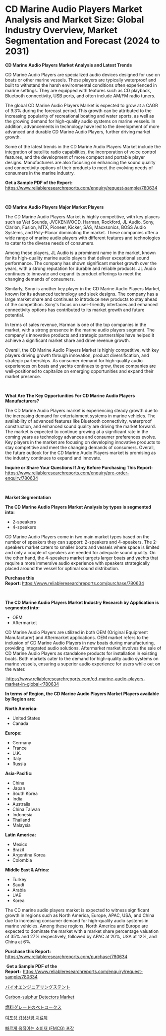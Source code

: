 <p><h1>CD Marine Audio Players Market Analysis and Market Size: Global Industry Overview, Market Segmentation and Forecast (2024 to 2031)</h1></p><p><strong>CD Marine Audio Players Market Analysis and Latest Trends</strong></p>
<p><p>CD Marine Audio Players are specialized audio devices designed for use on boats or other marine vessels. These players are typically waterproof and built to withstand the harsh environmental conditions often experienced in marine settings. They are equipped with features such as CD playback, Bluetooth connectivity, USB ports, and often include AM/FM radio tuners.</p><p>The global CD Marine Audio Players Market is expected to grow at a CAGR of 9.3% during the forecast period. This growth can be attributed to the increasing popularity of recreational boating and water sports, as well as the growing demand for high-quality audio systems on marine vessels. In addition, advancements in technology have led to the development of more advanced and durable CD Marine Audio Players, further driving market growth.</p><p>Some of the latest trends in the CD Marine Audio Players Market include the integration of satellite radio capabilities, the incorporation of voice control features, and the development of more compact and portable player designs. Manufacturers are also focusing on enhancing the sound quality and connectivity options of their products to meet the evolving needs of consumers in the marine industry.</p></p>
<p><strong>Get a Sample PDF of the Report:&nbsp;</strong> <a href="https://www.reliableresearchreports.com/enquiry/request-sample/780634">https://www.reliableresearchreports.com/enquiry/request-sample/780634</a></p>
<p>&nbsp;</p>
<p><strong>CD Marine Audio Players Major Market Players</strong></p>
<p><p>The CD Marine Audio Players Market is highly competitive, with key players such as Wet Sounds, JVCKENWOOD, Harman, Rockford, JL Audio, Sony, Clarion, Fusion, MTX, Pioneer, Kicker, SAS, Maxxsonics, BOSS Audio Systems, and Poly-Planar dominating the market. These companies offer a wide range of marine audio players with different features and technologies to cater to the diverse needs of consumers.</p><p>Among these players, JL Audio is a prominent name in the market, known for its high-quality marine audio players that deliver exceptional sound performance. The company has shown significant market growth over the years, with a strong reputation for durable and reliable products. JL Audio continues to innovate and expand its product offerings to meet the changing demands of consumers.</p><p>Similarly, Sony is another key player in the CD Marine Audio Players Market, known for its advanced technology and sleek designs. The company has a large market share and continues to introduce new products to stay ahead of the competition. Sony's focus on user-friendly interfaces and enhanced connectivity options has contributed to its market growth and future potential.</p><p>In terms of sales revenue, Harman is one of the top companies in the market, with a strong presence in the marine audio players segment. The company's innovative products and strategic partnerships have helped it achieve a significant market share and drive revenue growth.</p><p>Overall, the CD Marine Audio Players Market is highly competitive, with key players driving growth through innovation, product diversification, and strategic partnerships. As consumer demand for high-quality audio experiences on boats and yachts continues to grow, these companies are well-positioned to capitalize on emerging opportunities and expand their market presence.</p></p>
<p>&nbsp;</p>
<p><strong>What Are The Key Opportunities For CD Marine Audio Players Manufacturers?</strong></p>
<p><p>The CD Marine Audio Players market is experiencing steady growth due to the increasing demand for entertainment systems in marine vehicles. The availability of advanced features like Bluetooth connectivity, waterproof construction, and enhanced sound quality are driving the market forward. The market is expected to continue growing at a significant rate in the coming years as technology advances and consumer preferences evolve. Key players in the market are focusing on developing innovative products to stay competitive and meet the changing demands of consumers. Overall, the future outlook for the CD Marine Audio Players market is promising as the industry continues to expand and innovate.</p></p>
<p><strong>Inquire or Share Your Questions If Any Before Purchasing This Report:</strong> <a href="https://www.reliableresearchreports.com/enquiry/pre-order-enquiry/780634">https://www.reliableresearchreports.com/enquiry/pre-order-enquiry/780634</a></p>
<p>&nbsp;</p>
<p><strong>Market Segmentation</strong></p>
<p><strong>The CD Marine Audio Players Market Analysis by types is segmented into:</strong></p>
<p><ul><li>2-speakers</li><li>4-speakers</li></ul></p>
<p><p>CD Marine Audio Players come in two main market types based on the number of speakers they can support: 2-speakers and 4-speakers. The 2-speakers market caters to smaller boats and vessels where space is limited and only a couple of speakers are needed for adequate sound quality. On the other hand, the 4-speakers market targets larger boats and yachts that require a more immersive audio experience with speakers strategically placed around the vessel for optimal sound distribution.</p></p>
<p><strong>Purchase this Report:&nbsp;</strong><a href="https://www.reliableresearchreports.com/purchase/780634">https://www.reliableresearchreports.com/purchase/780634</a></p>
<p>&nbsp;</p>
<p><strong>The CD Marine Audio Players Market Industry Research by Application is segmented into:</strong></p>
<p><ul><li>OEM</li><li>Aftermarket</li></ul></p>
<p><p>CD Marine Audio Players are utilized in both OEM (Original Equipment Manufacturer) and Aftermarket applications. OEM market refers to the inclusion of CD Marine Audio Players in new boats during manufacturing, providing integrated audio solutions. Aftermarket market involves the sale of CD Marine Audio Players as standalone products for installation in existing boats. Both markets cater to the demand for high-quality audio systems on marine vessels, ensuring a superior audio experience for users while out on the water.</p></p>
<p><a href="https://www.reliableresearchreports.com/cd-marine-audio-players-market-in-global-r780634">&nbsp;https://www.reliableresearchreports.com/cd-marine-audio-players-market-in-global-r780634</a></p>
<p><strong>In terms of Region, the CD Marine Audio Players Market Players available by Region are:</strong></p>
<p>
    <p> <strong> North America: </strong>
        <ul>
            <li>United States</li>
            <li>Canada</li>
        </ul>
        </p> 
    <p> <strong> Europe: </strong>
        <ul>
            <li>Germany</li>
            <li>France</li>
            <li>U.K.</li>
            <li>Italy</li>
            <li>Russia</li>
        </ul>
        </p> 
    <p> <strong> Asia-Pacific: </strong>
        <ul>
            <li>China</li>
            <li>Japan</li>
            <li>South Korea</li>
            <li>India</li>
            <li>Australia</li>
            <li>China Taiwan</li>
            <li>Indonesia</li>
            <li>Thailand</li>
            <li>Malaysia</li>
        </ul>
        </p> 
    <p> <strong> Latin America: </strong>
        <ul>
            <li>Mexico</li>
            <li>Brazil</li>
            <li>Argentina Korea</li>
            <li>Colombia</li>
        </ul>
        </p> 
    <p> <strong> Middle East & Africa: </strong>
        <ul>
            <li>Turkey</li>
            <li>Saudi</li>
            <li>Arabia</li>
            <li>UAE</li>
            <li>Korea</li>
        </ul>
    </p>
    </p>
<p><p>The CD marine audio players market is expected to witness significant growth in regions such as North America, Europe, APAC, USA, and China due to increasing consumer demand for high-quality audio systems in marine vehicles. Among these regions, North America and Europe are expected to dominate the market with a market share percentage valuation of 35% and 27% respectively, followed by APAC at 20%, USA at 12%, and China at 6%.</p></p>
<p><strong>Purchase this Report: </strong><a href="https://www.reliableresearchreports.com/purchase/780634">https://www.reliableresearchreports.com/purchase/780634</a></p>
<p>&nbsp;<strong>Get a Sample PDF of the Report:&nbsp;&nbsp;</strong><a href="https://www.reliableresearchreports.com/enquiry/request-sample/780634">https://www.reliableresearchreports.com/enquiry/request-sample/780634</a></p>
<p><strong></strong></p>
<p><p><a href="https://github.com/JanickJohns/Market-Research-Report-List-1/blob/main/7105161110429.md">バイオエンジニアリングステント</a></p><p><a href="https://github.com/maudAbbott7/Market-Research-Report-List-1/blob/main/carbon-sulphur-detectors-market.md">Carbon-sulphur Detectors Market</a></p><p><a href="https://github.com/avwofrml53535/Market-Research-Report-List-2/blob/main/2567380110430.md">燃料グレードのペトコークス</a></p><p><a href="https://github.com/PhilToryphy7876567/Market-Research-Report-List-2/blob/main/8472933105179.md">여포성 갑상선암 치료제</a></p><p><a href="https://github.com/solomonbode85/Market-Research-Report-List-1/blob/main/1176500105180.md">빠르게 움직이는 소비재 (FMCG) 포장</a></p></p>